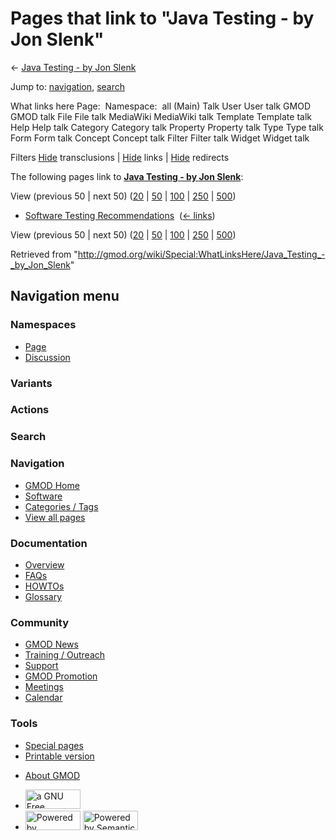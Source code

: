 <div id="mw-page-base" class="noprint">

</div>

<div id="mw-head-base" class="noprint">

</div>

<div id="content" class="mw-body" role="main">

<span id="top"></span>

<div id="mw-js-message" style="display:none;">

</div>



# <span dir="auto">Pages that link to "Java Testing - by Jon Slenk"</span>

<div id="bodyContent">

<div id="contentSub">

← [Java Testing - by Jon
Slenk](/wiki/Java_Testing_-_by_Jon_Slenk "Java Testing - by Jon Slenk")

</div>

<div id="jump-to-nav" class="mw-jump">

Jump to: [navigation](#mw-navigation), [search](#p-search)

</div>

<div id="mw-content-text">

What links here Page:  Namespace:  all (Main) Talk User User talk GMOD
GMOD talk File File talk MediaWiki MediaWiki talk Template Template talk
Help Help talk Category Category talk Property Property talk Type Type
talk Form Form talk Concept Concept talk Filter Filter talk Widget
Widget talk

Filters
[Hide](/mediawiki/index.php?title=Special:WhatLinksHere/Java_Testing_-_by_Jon_Slenk&hidetrans=1 "Special:WhatLinksHere/Java Testing - by Jon Slenk")
transclusions \|
[Hide](/mediawiki/index.php?title=Special:WhatLinksHere/Java_Testing_-_by_Jon_Slenk&hidelinks=1 "Special:WhatLinksHere/Java Testing - by Jon Slenk")
links \|
[Hide](/mediawiki/index.php?title=Special:WhatLinksHere/Java_Testing_-_by_Jon_Slenk&hideredirs=1 "Special:WhatLinksHere/Java Testing - by Jon Slenk")
redirects

The following pages link to **[Java Testing - by Jon
Slenk](/wiki/Java_Testing_-_by_Jon_Slenk "Java Testing - by Jon Slenk")**:

View (previous 50 \| next 50)
([20](/mediawiki/index.php?title=Special:WhatLinksHere/Java_Testing_-_by_Jon_Slenk&limit=20 "Special:WhatLinksHere/Java Testing - by Jon Slenk")
\|
[50](/mediawiki/index.php?title=Special:WhatLinksHere/Java_Testing_-_by_Jon_Slenk&limit=50 "Special:WhatLinksHere/Java Testing - by Jon Slenk")
\|
[100](/mediawiki/index.php?title=Special:WhatLinksHere/Java_Testing_-_by_Jon_Slenk&limit=100 "Special:WhatLinksHere/Java Testing - by Jon Slenk")
\|
[250](/mediawiki/index.php?title=Special:WhatLinksHere/Java_Testing_-_by_Jon_Slenk&limit=250 "Special:WhatLinksHere/Java Testing - by Jon Slenk")
\|
[500](/mediawiki/index.php?title=Special:WhatLinksHere/Java_Testing_-_by_Jon_Slenk&limit=500 "Special:WhatLinksHere/Java Testing - by Jon Slenk"))

- [Software Testing
  Recommendations](/wiki/Software_Testing_Recommendations "Software Testing Recommendations")
  ‎ <span class="mw-whatlinkshere-tools">([←
  links](/mediawiki/index.php?title=Special:WhatLinksHere&target=Software+Testing+Recommendations "Special:WhatLinksHere"))</span>

View (previous 50 \| next 50)
([20](/mediawiki/index.php?title=Special:WhatLinksHere/Java_Testing_-_by_Jon_Slenk&limit=20 "Special:WhatLinksHere/Java Testing - by Jon Slenk")
\|
[50](/mediawiki/index.php?title=Special:WhatLinksHere/Java_Testing_-_by_Jon_Slenk&limit=50 "Special:WhatLinksHere/Java Testing - by Jon Slenk")
\|
[100](/mediawiki/index.php?title=Special:WhatLinksHere/Java_Testing_-_by_Jon_Slenk&limit=100 "Special:WhatLinksHere/Java Testing - by Jon Slenk")
\|
[250](/mediawiki/index.php?title=Special:WhatLinksHere/Java_Testing_-_by_Jon_Slenk&limit=250 "Special:WhatLinksHere/Java Testing - by Jon Slenk")
\|
[500](/mediawiki/index.php?title=Special:WhatLinksHere/Java_Testing_-_by_Jon_Slenk&limit=500 "Special:WhatLinksHere/Java Testing - by Jon Slenk"))

</div>

<div class="printfooter">

Retrieved from
"<http://gmod.org/wiki/Special:WhatLinksHere/Java_Testing_-_by_Jon_Slenk>"

</div>

<div id="catlinks" class="catlinks catlinks-allhidden">

</div>

<div class="visualClear">

</div>

</div>

</div>

<div id="mw-navigation">

## Navigation menu

<div id="mw-head">



<div id="left-navigation">

<div id="p-namespaces" class="vectorTabs" role="navigation"
aria-labelledby="p-namespaces-label">

### Namespaces

- <span id="ca-nstab-main"><a href="/wiki/Java_Testing_-_by_Jon_Slenk" accesskey="c"
  title="View the content page [c]">Page</a></span>
- <span id="ca-talk"><a
  href="/mediawiki/index.php?title=Talk:Java_Testing_-_by_Jon_Slenk&amp;action=edit&amp;redlink=1"
  accesskey="t"
  title="Discussion about the content page [t]">Discussion</a></span>

</div>

<div id="p-variants" class="vectorMenu emptyPortlet" role="navigation"
aria-labelledby="p-variants-label">

### 

### Variants[](#)

<div class="menu">

</div>

</div>

</div>

<div id="right-navigation">



<div id="p-cactions" class="vectorMenu emptyPortlet" role="navigation"
aria-labelledby="p-cactions-label">

### Actions[](#)

<div class="menu">

</div>

</div>

<div id="p-search" role="search">

### Search

<div id="simpleSearch">

</div>

</div>

</div>

</div>

<div id="mw-panel">

<div id="p-logo" role="banner">

<a href="/wiki/Main_Page"
style="background-image: url(http://gmod.org/images/GMOD-cogs.png);"
title="Visit the main page"></a>

</div>

<div id="p-Navigation" class="portal" role="navigation"
aria-labelledby="p-Navigation-label">

### Navigation

<div class="body">

- <span id="n-GMOD-Home">[GMOD Home](/wiki/Main_Page)</span>
- <span id="n-Software">[Software](/wiki/GMOD_Components)</span>
- <span id="n-Categories-.2F-Tags">[Categories /
  Tags](/wiki/Categories)</span>
- <span id="n-View-all-pages">[View all
  pages](/wiki/Special:AllPages)</span>

</div>

</div>

<div id="p-Documentation" class="portal" role="navigation"
aria-labelledby="p-Documentation-label">

### Documentation

<div class="body">

- <span id="n-Overview">[Overview](/wiki/Overview)</span>
- <span id="n-FAQs">[FAQs](/wiki/Category:FAQ)</span>
- <span id="n-HOWTOs">[HOWTOs](/wiki/Category:HOWTO)</span>
- <span id="n-Glossary">[Glossary](/wiki/Glossary)</span>

</div>

</div>

<div id="p-Community" class="portal" role="navigation"
aria-labelledby="p-Community-label">

### Community

<div class="body">

- <span id="n-GMOD-News">[GMOD News](/wiki/GMOD_News)</span>
- <span id="n-Training-.2F-Outreach">[Training /
  Outreach](/wiki/Training_and_Outreach)</span>
- <span id="n-Support">[Support](/wiki/Support)</span>
- <span id="n-GMOD-Promotion">[GMOD
  Promotion](/wiki/GMOD_Promotion)</span>
- <span id="n-Meetings">[Meetings](/wiki/Meetings)</span>
- <span id="n-Calendar">[Calendar](/wiki/Calendar)</span>

</div>

</div>

<div id="p-tb" class="portal" role="navigation"
aria-labelledby="p-tb-label">

### Tools

<div class="body">

- <span id="t-specialpages"><a href="/wiki/Special:SpecialPages" accesskey="q"
  title="A list of all special pages [q]">Special pages</a></span>
- <span id="t-print"><a
  href="/mediawiki/index.php?title=Special:WhatLinksHere/Java_Testing_-_by_Jon_Slenk&amp;printable=yes"
  rel="alternate" accesskey="p"
  title="Printable version of this page [p]">Printable version</a></span>

</div>

</div>

</div>

</div>

<div id="footer" role="contentinfo">

- <span id="footer-places-about">[About
  GMOD](/wiki/GMOD:About "GMOD:About")</span>

<!-- -->

- <span id="footer-copyrightico">[<img src="http://www.gnu.org/graphics/gfdl-logo-small.png" width="88"
  height="31" alt="a GNU Free Documentation License" />](http://www.gnu.org/licenses/fdl-1.3.html)</span>
- <span id="footer-poweredbyico">[<img src="/mediawiki/skins/common/images/poweredby_mediawiki_88x31.png"
  width="88" height="31" alt="Powered by MediaWiki" />](//www.mediawiki.org/)
  [<img
  src="/mediawiki/extensions/SemanticMediaWiki/includes/../resources/images/smw_button.png"
  width="88" height="31" alt="Powered by Semantic MediaWiki" />](https://www.semantic-mediawiki.org/wiki/Semantic_MediaWiki)</span>

<div style="clear:both">

</div>

</div>
